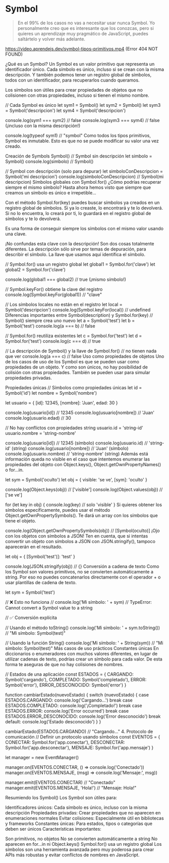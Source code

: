 # Symbol

>En el 99% de los casos no vas a necesitar usar nunca Symbol. Yo personalmente creo que es interesante que los conozcas, pero si quieres un aprendizaje muy pragmático de JavaScript, puedes saltártelo y volver más adelante.


https://video.aprendejs.dev/symbol-tipos-primitivos.mp4 (Error 404 NOT FOUND)


¿Qué es un Symbol?
Un Symbol es un valor primitivo que representa un identificador único. Cada símbolo es único, incluso si se crean con la misma descripción. Y también podemos tener un registro global de símbolos, todos con un identificador, para recuperarlos cuando queramos.

Los símbolos son útiles para crear propiedades de objetos que no colisionen con otras propiedades, incluso si tienen el mismo nombre.

// Cada Symbol es único
let sym1 = Symbol()
let sym2 = Symbol()
let sym3 = Symbol('descripcion')
let sym4 = Symbol('descripcion')

console.log(sym1 === sym2) // false
console.log(sym3 === sym4) // false (¡incluso con la misma descripción!)

console.log(typeof sym1) // "symbol"
Como todos los tipos primitivos, Symbol es inmutable. Esto es que no se puede modificar su valor una vez creado.

Creación de Symbols
Symbol()
// Symbol sin descripción
let simbolo = Symbol()
console.log(simbolo) // Symbol()

// Symbol con descripción (solo para depurar)
let simboloConDescripcion = Symbol('mi descripcion')
console.log(simboloConDescripcion) // Symbol(mi descripcion)
Símbolos globales con Symbol.for()
¿Cómo podrías recuperar siempre el mismo símbolo? Hasta ahora hemos visto que siempre que creamos un símbolo es único e irrepetible...

Con el método Symbol.for(key) puedes buscar símbolos ya creados en un registro global de símbolos. Si ya lo creaste, lo encontrará y te lo devolverá. Si no lo encuentra, lo creará por ti, lo guardará en el registro global de símbolos y te lo devolverá.

Es una forma de conseguir siempre los símbolos con el mismo valor usando una clave.

¡No confundas esta clave con la descripción! Son dos cosas totalmente diferentes. La descripción sólo sirve por temas de depuración, para describir el símbolo. La llave que usamos aquí identifica el símbolo.

// Symbol.for() usa un registro global
let global1 = Symbol.for('clave')
let global2 = Symbol.for('clave')

console.log(global1 === global2) // true (¡mismo símbolo!)

// Symbol.keyFor() obtiene la clave del registro
console.log(Symbol.keyFor(global1)) // "clave"

// Los símbolos locales no están en el registro
let local = Symbol('descripcion')
console.log(Symbol.keyFor(local)) // undefined
Diferencias importantes entre Symbol(description) y Symbol.for(key)
// Symbol() siempre crea uno nuevo
let a = Symbol('test')
let b = Symbol('test')
console.log(a === b) // false

// Symbol.for() reutiliza existentes
let c = Symbol.for('test')
let d = Symbol.for('test')
console.log(c === d) // true

// La descripción de Symbol() y la llave de Symbol.for()
// no tienen nada que ver
console.log(a === c) // false
Uso como propiedades de objetos
Uno de los casos de uso de los Symbol es que se pueden usar como propiedades de un objeto. Y como son únicos, no hay posibilidad de colisión con otras propiedades. También se pueden usar para simular propiedades privadas.

Propiedades únicas
// Símbolos como propiedades únicas
let id = Symbol('id')
let nombre = Symbol('nombre')

let usuario = {
  [id]: 12345,
  [nombre]: 'Juan',
  edad: 30
}

console.log(usuario[id]) // 12345
console.log(usuario[nombre]) // 'Juan'
console.log(usuario.edad) // 30

// No hay conflictos con propiedades string
usuario.id = 'string-id'
usuario.nombre = 'string-nombre'

console.log(usuario[id]) // 12345 (símbolo)
console.log(usuario.id) // 'string-id' (string)
console.log(usuario[nombre]) // 'Juan' (símbolo)
console.log(usuario.nombre) // 'string-nombre' (string)
Además está información queda no visible en el caso que intentemos enumerar las propiedades del objeto con Object.keys(), Object.getOwnPropertyNames() o for...in.

let sym = Symbol('oculto')
let obj = {
  visible: 'se ve',
  [sym]: 'oculto'
}

console.log(Object.keys(obj)) // ['visible']
console.log(Object.values(obj)) // ['se ve']

for (let key in obj) {
  console.log(key) // solo 'visible'
}
Si quieres obtener los símbolos específicamente, puedes usar el método Object.getOwnPropertySymbols(). Te dará un array con los símbolos que tiene el objeto.

console.log(Object.getOwnPropertySymbols(obj)) // [Symbol(oculto)]
¡Ojo con los objetos con símbolos a JSON!
Ten en cuenta, que si intentas convertir un objeto con símbolos a JSON con JSON.stringify(), tampoco aparecerán en el resultado.

let obj = {
  [Symbol('test')]: 'test'
}

console.log(JSON.stringify(obj)) // {}
Conversión a cadena de texto
Como los Symbol son valores primitivos, no se convierten automáticamente a string. Por eso no puedes concatenarlos directamente con el operador + o usar plantillas de cadena de texto.

let sym = Symbol('test')

// ❌ Esto no funciona
// console.log('Mi símbolo: ' + sym) // TypeError: Cannot convert a Symbol value to a string

// ✅ Conversión explícita

// Usando el método toString()
console.log('Mi símbolo: ' + sym.toString()) // "Mi símbolo: Symbol(test)"

// Usando la función String()
console.log('Mi símbolo: ' + String(sym)) // "Mi símbolo: Symbol(test)"
Más casos de uso prácticos
Constantes únicas
En diccionarios o enumeradores con muchos valores diferentes, en lugar de utilizar cadenas de texto, podrías crear un símbolo para cada valor. De esta forma te aseguras de que no hay colisiones de nombres.

// Estados de una aplicación
const ESTADOS = {
  CARGANDO: Symbol('cargando'),
  COMPLETADO: Symbol('completado'),
  ERROR: Symbol('error'),
  ERROR_DESCONOCIDO: Symbol('error')
}

function cambiarEstado(nuevoEstado) {
  switch (nuevoEstado) {
    case ESTADOS.CARGANDO:
      console.log('Cargando...')
      break
    case ESTADOS.COMPLETADO:
      console.log('¡Completado!')
      break
    case ESTADOS.ERROR:
      console.log('Error occurred')
      break
    case ESTADOS.ERROR_DESCONOCIDO:
      console.log('Error desconocido')
      break
    default:
      console.log('Estado desconocido')
  }
}

cambiarEstado(ESTADOS.CARGANDO) // "Cargando..."
4. Protocolo de comunicación
// Definir un protocolo usando símbolos
const EVENTOS = {
  CONECTAR: Symbol.for('app.conectar'),
  DESCONECTAR: Symbol.for('app.desconectar'),
  MENSAJE: Symbol.for('app.mensaje')
}

let manager = new EventManager()

manager.on(EVENTOS.CONECTAR, () => console.log('Conectado'))
manager.on(EVENTOS.MENSAJE, (msg) => console.log('Mensaje:', msg))

manager.emit(EVENTOS.CONECTAR) // "Conectado"
manager.emit(EVENTOS.MENSAJE, 'Hola!') // "Mensaje: Hola!"

Resumiendo los Symbol()
Los Symbol son útiles para:

Identificadores únicos: Cada símbolo es único, incluso con la misma descripción
Propiedades privadas: Crear propiedades que no aparecen en enumeraciones normales
Evitar colisiones: Especialmente útil en bibliotecas y frameworks
Constantes únicas: Para estados, tipos o categorías que deben ser únicos
Características importantes:

Son primitivos, no objetos
No se convierten automáticamente a string
No aparecen en for...in ni Object.keys()
Symbol.for() usa un registro global
Los símbolos son una herramienta avanzada pero muy poderosa para crear APIs más robustas y evitar conflictos de nombres en JavaScript.
